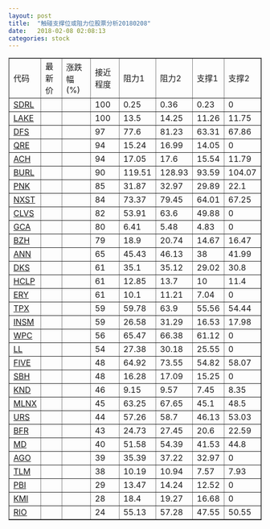 ```yaml
---
layout: post
title:  "触碰支撑位或阻力位股票分析20180208"
date:   2018-02-08 02:08:13
categories: stock
---
```

<script type="text/javascript">
var stockList = []
stockList.push('gb_sdrl');
stockList.push('gb_lake');
stockList.push('gb_dfs');
stockList.push('gb_qre');
stockList.push('gb_ach');
stockList.push('gb_burl');
stockList.push('gb_pnk');
stockList.push('gb_nxst');
stockList.push('gb_clvs');
stockList.push('gb_gca');
stockList.push('gb_bzh');
stockList.push('gb_ann');
stockList.push('gb_dks');
stockList.push('gb_hclp');
stockList.push('gb_ery');
stockList.push('gb_tpx');
stockList.push('gb_insm');
stockList.push('gb_wpc');
stockList.push('gb_ll');
stockList.push('gb_five');
stockList.push('gb_sbh');
stockList.push('gb_knd');
stockList.push('gb_mlnx');
stockList.push('gb_urs');
stockList.push('gb_bfr');
stockList.push('gb_md');
stockList.push('gb_ago');
stockList.push('gb_tlm');
stockList.push('gb_pbi');
stockList.push('gb_kmi');
stockList.push('gb_rio');
</script>
<table border="1">
 <tr>
 <td>代码</td>
 <td>最新价</td>
 <td>涨跌幅(%)</td>
 <td>接近程度</td>
 <td>阻力1</td>
 <td>阻力2</td>
 <td>支撑1</td>
 <td>支撑2</td>
</tr>
  <tr id="sdrl" class="green">
  <td><a href="http://stock.finance.sina.com.cn/usstock/quotes/SDRL.html" target="_blank">SDRL</a></td><td></td><td></td><td>100</td><td>0.25</td><td>0.36</td><td>0.23</td><td>0</td></tr>
  <tr id="lake" class="red">
  <td><a href="http://stock.finance.sina.com.cn/usstock/quotes/LAKE.html" target="_blank">LAKE</a></td><td></td><td></td><td>100</td><td>13.5</td><td>14.25</td><td>11.26</td><td>11.75</td></tr>
  <tr id="dfs" class="red">
  <td><a href="http://stock.finance.sina.com.cn/usstock/quotes/DFS.html" target="_blank">DFS</a></td><td></td><td></td><td>97</td><td>77.6</td><td>81.23</td><td>63.31</td><td>67.86</td></tr>
  <tr id="qre" class="red">
  <td><a href="http://stock.finance.sina.com.cn/usstock/quotes/QRE.html" target="_blank">QRE</a></td><td></td><td></td><td>94</td><td>15.24</td><td>16.99</td><td>14.05</td><td>0</td></tr>
  <tr id="ach" class="green">
  <td><a href="http://stock.finance.sina.com.cn/usstock/quotes/ACH.html" target="_blank">ACH</a></td><td></td><td></td><td>94</td><td>17.05</td><td>17.6</td><td>15.54</td><td>11.79</td></tr>
  <tr id="burl" class="red">
  <td><a href="http://stock.finance.sina.com.cn/usstock/quotes/BURL.html" target="_blank">BURL</a></td><td></td><td></td><td>90</td><td>119.51</td><td>128.93</td><td>93.59</td><td>104.07</td></tr>
  <tr id="pnk" class="red">
  <td><a href="http://stock.finance.sina.com.cn/usstock/quotes/PNK.html" target="_blank">PNK</a></td><td></td><td></td><td>85</td><td>31.87</td><td>32.97</td><td>29.89</td><td>22.1</td></tr>
  <tr id="nxst" class="red">
  <td><a href="http://stock.finance.sina.com.cn/usstock/quotes/NXST.html" target="_blank">NXST</a></td><td></td><td></td><td>84</td><td>73.37</td><td>79.45</td><td>64.01</td><td>67.25</td></tr>
  <tr id="clvs" class="red">
  <td><a href="http://stock.finance.sina.com.cn/usstock/quotes/CLVS.html" target="_blank">CLVS</a></td><td></td><td></td><td>82</td><td>53.91</td><td>63.6</td><td>49.88</td><td>0</td></tr>
  <tr id="gca" class="green">
  <td><a href="http://stock.finance.sina.com.cn/usstock/quotes/GCA.html" target="_blank">GCA</a></td><td></td><td></td><td>80</td><td>6.41</td><td>5.48</td><td>4.83</td><td>0</td></tr>
  <tr id="bzh" class="red">
  <td><a href="http://stock.finance.sina.com.cn/usstock/quotes/BZH.html" target="_blank">BZH</a></td><td></td><td></td><td>79</td><td>18.9</td><td>20.74</td><td>14.67</td><td>16.47</td></tr>
  <tr id="ann" class="red">
  <td><a href="http://stock.finance.sina.com.cn/usstock/quotes/ANN.html" target="_blank">ANN</a></td><td></td><td></td><td>65</td><td>45.43</td><td>46.13</td><td>38</td><td>41.99</td></tr>
  <tr id="dks" class="green">
  <td><a href="http://stock.finance.sina.com.cn/usstock/quotes/DKS.html" target="_blank">DKS</a></td><td></td><td></td><td>61</td><td>35.1</td><td>35.12</td><td>29.02</td><td>30.8</td></tr>
  <tr id="hclp" class="red">
  <td><a href="http://stock.finance.sina.com.cn/usstock/quotes/HCLP.html" target="_blank">HCLP</a></td><td></td><td></td><td>61</td><td>12.85</td><td>13.7</td><td>10</td><td>11.4</td></tr>
  <tr id="ery" class="red">
  <td><a href="http://stock.finance.sina.com.cn/usstock/quotes/ERY.html" target="_blank">ERY</a></td><td></td><td></td><td>61</td><td>10.1</td><td>11.21</td><td>7.04</td><td>0</td></tr>
  <tr id="tpx" class="red">
  <td><a href="http://stock.finance.sina.com.cn/usstock/quotes/TPX.html" target="_blank">TPX</a></td><td></td><td></td><td>59</td><td>59.78</td><td>63.9</td><td>55.56</td><td>54.44</td></tr>
  <tr id="insm" class="red">
  <td><a href="http://stock.finance.sina.com.cn/usstock/quotes/INSM.html" target="_blank">INSM</a></td><td></td><td></td><td>59</td><td>26.58</td><td>31.29</td><td>16.53</td><td>17.98</td></tr>
  <tr id="wpc" class="green">
  <td><a href="http://stock.finance.sina.com.cn/usstock/quotes/WPC.html" target="_blank">WPC</a></td><td></td><td></td><td>56</td><td>65.47</td><td>66.38</td><td>61.12</td><td>0</td></tr>
  <tr id="ll" class="green">
  <td><a href="http://stock.finance.sina.com.cn/usstock/quotes/LL.html" target="_blank">LL</a></td><td></td><td></td><td>54</td><td>27.38</td><td>30.18</td><td>25.55</td><td>0</td></tr>
  <tr id="five" class="red">
  <td><a href="http://stock.finance.sina.com.cn/usstock/quotes/FIVE.html" target="_blank">FIVE</a></td><td></td><td></td><td>48</td><td>64.92</td><td>73.55</td><td>54.82</td><td>58.07</td></tr>
  <tr id="sbh" class="green">
  <td><a href="http://stock.finance.sina.com.cn/usstock/quotes/SBH.html" target="_blank">SBH</a></td><td></td><td></td><td>48</td><td>16.28</td><td>17.09</td><td>15.25</td><td>0</td></tr>
  <tr id="knd" class="red">
  <td><a href="http://stock.finance.sina.com.cn/usstock/quotes/KND.html" target="_blank">KND</a></td><td></td><td></td><td>46</td><td>9.15</td><td>9.57</td><td>7.45</td><td>8.35</td></tr>
  <tr id="mlnx" class="red">
  <td><a href="http://stock.finance.sina.com.cn/usstock/quotes/MLNX.html" target="_blank">MLNX</a></td><td></td><td></td><td>45</td><td>63.25</td><td>67.65</td><td>45.1</td><td>48.5</td></tr>
  <tr id="urs" class="green">
  <td><a href="http://stock.finance.sina.com.cn/usstock/quotes/URS.html" target="_blank">URS</a></td><td></td><td></td><td>44</td><td>57.26</td><td>58.7</td><td>46.13</td><td>53.03</td></tr>
  <tr id="bfr" class="green">
  <td><a href="http://stock.finance.sina.com.cn/usstock/quotes/BFR.html" target="_blank">BFR</a></td><td></td><td></td><td>43</td><td>24.73</td><td>27.45</td><td>20.6</td><td>22.59</td></tr>
  <tr id="md" class="red">
  <td><a href="http://stock.finance.sina.com.cn/usstock/quotes/MD.html" target="_blank">MD</a></td><td></td><td></td><td>40</td><td>51.58</td><td>54.39</td><td>41.53</td><td>44.8</td></tr>
  <tr id="ago" class="red">
  <td><a href="http://stock.finance.sina.com.cn/usstock/quotes/AGO.html" target="_blank">AGO</a></td><td></td><td></td><td>39</td><td>35.39</td><td>37.22</td><td>32.97</td><td>0</td></tr>
  <tr id="tlm" class="green">
  <td><a href="http://stock.finance.sina.com.cn/usstock/quotes/TLM.html" target="_blank">TLM</a></td><td></td><td></td><td>38</td><td>10.19</td><td>10.94</td><td>7.57</td><td>7.93</td></tr>
  <tr id="pbi" class="green">
  <td><a href="http://stock.finance.sina.com.cn/usstock/quotes/PBI.html" target="_blank">PBI</a></td><td></td><td></td><td>29</td><td>13.47</td><td>14.24</td><td>12.52</td><td>0</td></tr>
  <tr id="kmi" class="green">
  <td><a href="http://stock.finance.sina.com.cn/usstock/quotes/KMI.html" target="_blank">KMI</a></td><td></td><td></td><td>28</td><td>18.4</td><td>19.27</td><td>16.68</td><td>0</td></tr>
  <tr id="rio" class="red">
  <td><a href="http://stock.finance.sina.com.cn/usstock/quotes/RIO.html" target="_blank">RIO</a></td><td></td><td></td><td>24</td><td>55.13</td><td>57.28</td><td>47.55</td><td>50.55</td></tr>
</table>
